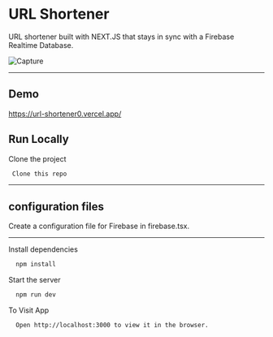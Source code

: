 # URL Shortener

URL shortener built with NEXT.JS that stays in sync with a Firebase Realtime Database.

![Capture](https://github.com/TANTANMOY/URL-Shortener/assets/40287770/c8cc035a-864d-405e-96f9-96169c059623)

---

## Demo

https://url-shortener0.vercel.app/

## Run Locally

Clone the project

```bash
 Clone this repo
```

---

## configuration files

Create a configuration file for Firebase in firebase.tsx.

---

Install dependencies

```bash
  npm install
```

Start the server

```bash
  npm run dev
```

To Visit App

```bash
  Open http://localhost:3000 to view it in the browser.
```
